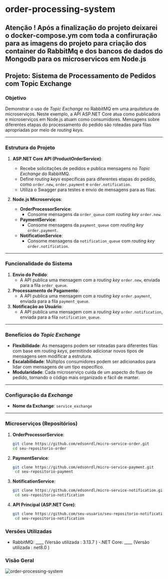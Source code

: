 # order-processing-system

## Atenção ! Após a finalização do projeto deixarei o docker-compose.ym com toda a confiruração para as imagens do projeto para criação dos container do RabbitMq e dos bancos de dados do Mongodb para os microservicos em Node.js

## Projeto: Sistema de Processamento de Pedidos com Topic Exchange

### Objetivo

Demonstrar o uso de *Topic Exchange* no RabbitMQ em uma arquitetura de microserviços. Neste exemplo, a API ASP.NET Core atua como publicadora e microserviços em Node.js atuam como consumidores. Mensagens sobre diferentes etapas do processamento do pedido são roteadas para filas apropriadas por meio de *routing keys*.

---

### Estrutura do Projeto

1. **ASP.NET Core API (ProductOrderService)**:
   - Recebe solicitações de pedidos e publica mensagens no *Topic Exchange* do RabbitMQ.
   - Define *routing keys* específicas para diferentes etapas do pedido, como `order.new`, `order.payment` e `order.notification`.
   - Utiliza o Swagger para testes e envio de mensagens para as filas.

2. **Node.js Microserviços**:
   - **OrderProcessorService**:
     - Consome mensagens da `order_queue` com *routing key* `order.new`.
   - **PaymentService**:
     - Consome mensagens da `payment_queue` com *routing key* `order.payment`.
   - **NotificationService**:
     - Consome mensagens da `notification_queue` com *routing key* `order.notification`.

---

### Funcionalidade do Sistema

1. **Envio do Pedido**:
   - A API publica uma mensagem com a *routing key* `order.new`, enviada para a fila `order_queue`.
2. **Processamento de Pagamento**:
   - A API publica uma mensagem com a *routing key* `order.payment`, enviada para a fila `payment_queue`.
3. **Notificação ao Usuário**:
   - A API publica uma mensagem com a *routing key* `order.notification`, enviada para a fila `notification_queue`.

---

### Benefícios do *Topic Exchange*

- **Flexibilidade**: As mensagens podem ser roteadas para diferentes filas com base em *routing keys*, permitindo adicionar novos tipos de mensagens sem modificar a estrutura.
- **Escalabilidade**: Múltiplos consumidores podem ser adicionados para lidar com mensagens de um tipo específico.
- **Modularidade**: Cada microserviço cuida de um aspecto do fluxo de pedido, tornando o código mais organizado e fácil de manter.

---

### Configuração da *Exchange*

- **Nome da Exchange**: `service_exchange`

---

### Microserviços (Repositórios)

1. **OrderProcessorService**:
   ```bash
   git clone https://github.com/edsonrdl/micro-service-order.git
   cd seu-repositorio-order
2. **PaymentService**:
   ```bash
   git clone https://github.com/edsonrdl/micro-service-payment.git
    cd seu-repositorio-payment
3. **NotificationService**:
   ```bash
   git clone https://github.com/edsonrdl/micro-service-notification.git
    cd seu-repositorio-notification
3. **API Principal (ASP.NET Core)**:
   ```bash
   git clone https://github.com/seu-usuario/seu-repositorio-notification.git
    cd seu-repositorio-notification
   
### Versões Utilizadas 
   - RabbitMQ: ____ (Versão utilizada : 3.13.7 )
   -.NET Core: ____ (Versão utilizada : net8.0 )

### Visão Geral
![order-processing-system](https://github.com/user-attachments/assets/6f31e143-0248-4a5b-9f19-30493409732d)

